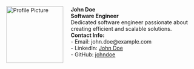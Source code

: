 <div style="display: flex; align-items: flex-start;">
  <img src="https://avatars.githubusercontent.com/u/101493756?s=400&u=193b07f4856478a9b7b0ef06ea6265d2ed78a0cd&v=4" alt="Profile Picture" style="width: 150px; margin-right: 20px;">
  <div>
    <strong>John Doe</strong><br>
    <strong>Software Engineer</strong><br>
    Dedicated software engineer passionate about creating efficient and scalable solutions.<br>
    <strong>Contact Info:</strong><br>
    - Email: john.doe@example.com<br>
    - LinkedIn: <a href="https://www.linkedin.com/in/johndoe">John Doe</a><br>
    - GitHub: <a href="https://github.com/johndoe">johndoe</a><br>
  </div>
</div>
